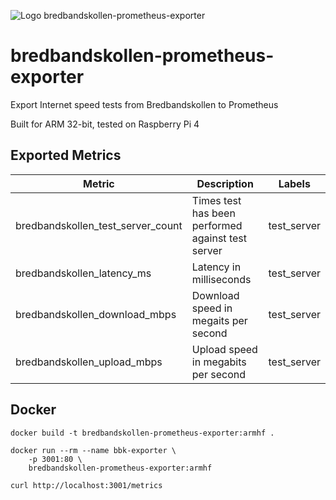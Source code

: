 ![Logo bredbandskollen-prometheus-exporter](https://github.com/aolde/bredbandskollen-prometheus-exporter/blob/main/assets/logo.png?raw=true)

# bredbandskollen-prometheus-exporter
Export Internet speed tests from Bredbandskollen to Prometheus

Built for ARM 32-bit, tested on Raspberry Pi 4
## Exported Metrics

| Metric | Description | Labels |
|-|-|-|
| bredbandskollen_test_server_count | Times test has been performed against test server | test_server |
| bredbandskollen_latency_ms | Latency in milliseconds | test_server |
| bredbandskollen_download_mbps | Download speed in megaits per second | test_server |
| bredbandskollen_upload_mbps | Upload speed in megabits per second | test_server |

## Docker

```
docker build -t bredbandskollen-prometheus-exporter:armhf .
```

```
docker run --rm --name bbk-exporter \
    -p 3001:80 \
    bredbandskollen-prometheus-exporter:armhf
```

```
curl http://localhost:3001/metrics
```
